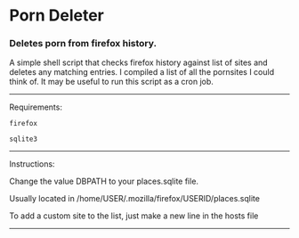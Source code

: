# Porn Deleter
### Deletes porn from firefox history.

A simple shell script that checks firefox history against list of sites and deletes any matching 
entries. I compiled a list of all the pornsites I could think of.
It may be useful to run this script as a cron job.

____________
Requirements:

	firefox

	sqlite3
____________
Instructions:

Change the value DBPATH to your places.sqlite file.

Usually located in /home/USER/.mozilla/firefox/USERID/places.sqlite

To add a custom site to the list, just make a new line in the hosts file
____________





